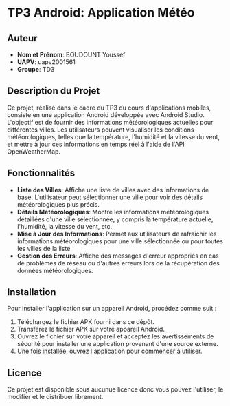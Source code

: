 # TP3 Android: Application Météo

## Auteur
- **Nom et Prénom**: BOUDOUNT Youssef
- **UAPV**: uapv2001561
- **Groupe**: TD3

## Description du Projet
Ce projet, réalisé dans le cadre du TP3 du cours d'applications mobiles, consiste en une application Android développée avec Android Studio. L'objectif est de fournir des informations météorologiques actuelles pour différentes villes. Les utilisateurs peuvent visualiser les conditions météorologiques, telles que la température, l'humidité et la vitesse du vent, et mettre à jour ces informations en temps réel à l'aide de l'API OpenWeatherMap.

## Fonctionnalités
- **Liste des Villes**: Affiche une liste de villes avec des informations de base. L'utilisateur peut sélectionner une ville pour voir des détails météorologiques plus précis.
- **Détails Météorologiques**: Montre les informations météorologiques détaillées d'une ville sélectionnée, y compris la température actuelle, l'humidité, la vitesse du vent, etc.
- **Mise à Jour des Informations**: Permet aux utilisateurs de rafraîchir les informations météorologiques pour une ville sélectionnée ou pour toutes les villes de la liste.
- **Gestion des Erreurs**: Affiche des messages d'erreur appropriés en cas de problèmes de réseau ou d'autres erreurs lors de la récupération des données météorologiques.

## Installation
Pour installer l'application sur un appareil Android, procédez comme suit :
1. Téléchargez le fichier APK fourni dans ce dépôt.
2. Transférez le fichier APK sur votre appareil Android.
3. Ouvrez le fichier sur votre appareil et acceptez les avertissements de sécurité pour installer une application provenant d'une source externe.
4. Une fois installée, ouvrez l'application pour commencer à utiliser.

## Licence
Ce projet est disponible sous aucunue licence donc vous pouvez l'utiliser, le modifier et le distribuer librement.